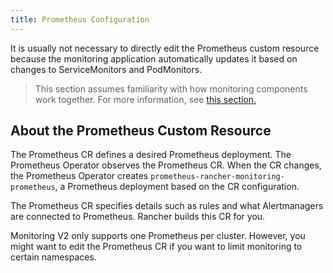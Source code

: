 ```yaml
---
title: Prometheus Configuration
---
```


<head>
  <link rel="canonical" href="https://ranchermanager.docs.rancher.com/how-to-guides/advanced-user-guides/monitoring-v2-configuration-guides/advanced-configuration/prometheus"/>
</head>

It is usually not necessary to directly edit the Prometheus custom resource because the monitoring application automatically updates it based on changes to ServiceMonitors and PodMonitors.
> This section assumes familiarity with how monitoring components work together. For more information, see [this section.](../../../../explanations/integrations-in-rancher/monitoring-and-alerting/how-monitoring-works.md)

## About the Prometheus Custom Resource

The Prometheus CR defines a desired Prometheus deployment. The Prometheus Operator observes the Prometheus CR. When the CR changes, the Prometheus Operator creates `prometheus-rancher-monitoring-prometheus`, a Prometheus deployment based on the CR configuration.

The Prometheus CR specifies details such as rules and what Alertmanagers are connected to Prometheus. Rancher builds this CR for you.

Monitoring V2 only supports one Prometheus per cluster. However, you might want to edit the Prometheus CR if you want to limit monitoring to certain namespaces.